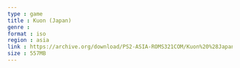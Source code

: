 ```yaml
---
type : game
title : Kuon (Japan)
genre : 
format : iso
region : asia
link : https://archive.org/download/PS2-ASIA-ROMS321COM/Kuon%20%28Japan%29.7z
size : 557MB
---
```


